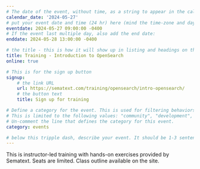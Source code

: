 ```yaml
---
# The date of the event, without time, as a string to appear in the calendar view in the format of YYYY-MM-DD.
calendar_date: '2024-05-27'
# put your event date and time (24 hr) here (mind the time-zone and daylight saving time!):
eventdate: 2024-05-27 09:00:00 -0400
# If the event last multiple day, also add the end date:
enddate: 2024-05-28 13:00:00 -0400

# the title - this is how it will show up in listing and headings on the site:
title: Training - Introduction to OpenSearch
online: true

# This is for the sign up button
signup:
    # the link URL
    url: https://sematext.com/training/opensearch/intro-opensearch/
    # the button text
    title: Sign up for training

# Define a category for the event. This is used for filtering behaviors and styling on the events pages.
# This is limited to the following values: "community", "development", "user-group", "events".
# Un-comment the line that defines the category for this event.
category: events

# below this tripple dash, describe your event. It should be 1-3 sentences
---
```


This is instructor-led training with hands-on exercises provided by Sematext.
Seats are limited. Class outline available on the site.
